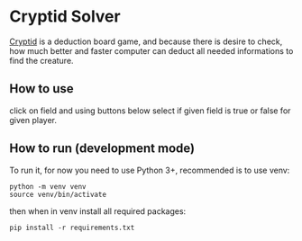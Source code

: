 # Cryptid Solver

[Cryptid](https://boardgamegeek.com/boardgame/246784/cryptid) is a deduction board game, and because there is desire to check, how much better and faster computer can deduct all needed informations to find the creature.

## How to use

click on field and using buttons below select if given field is true or false for given player.

## How to run (development mode)

To run it, for now you need to use Python 3+, recommended is to use venv:
```
python -m venv venv
source venv/bin/activate
```
then when in venv install all required packages:
```
pip install -r requirements.txt
```
